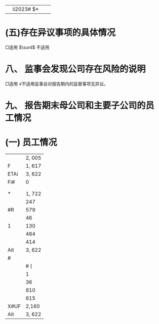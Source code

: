 <table><tr><td></td><td>ii2023# $*</td><td></td><td></td></tr></table>

# (五)存在异议事项的具体情况

□适用 $\surd$ 不适用

# 八、 监事会发现公司存在风险的说明

□适用 √不适用监事会对报告期内的监督事项无异议。

# 九、 报告期末母公司和主要子公司的员工情况

# (一) 员工情况

<table><tr><td></td><td>2, 005</td></tr><tr><td>F</td><td>1, 617</td></tr><tr><td>ETAi</td><td>3, 622</td></tr><tr><td>Fi#</td><td>0</td></tr><tr><td colspan="2"></td></tr><tr><td></td><td></td></tr><tr><td>*</td><td>1, 722</td></tr><tr><td></td><td>247</td></tr><tr><td>#R</td><td>579</td></tr><tr><td></td><td>46</td></tr><tr><td>1</td><td>130</td></tr><tr><td></td><td>484</td></tr><tr><td></td><td>414</td></tr><tr><td>Ait</td><td>3, 622</td></tr><tr><td colspan="2">#</td></tr><tr><td></td><td># (</td></tr><tr><td></td><td>1</td></tr><tr><td></td><td>36</td></tr><tr><td></td><td>810</td></tr><tr><td></td><td>615</td></tr><tr><td>X#UF</td><td>2,160</td></tr><tr><td>Ait</td><td>3, 622</td></tr></table>